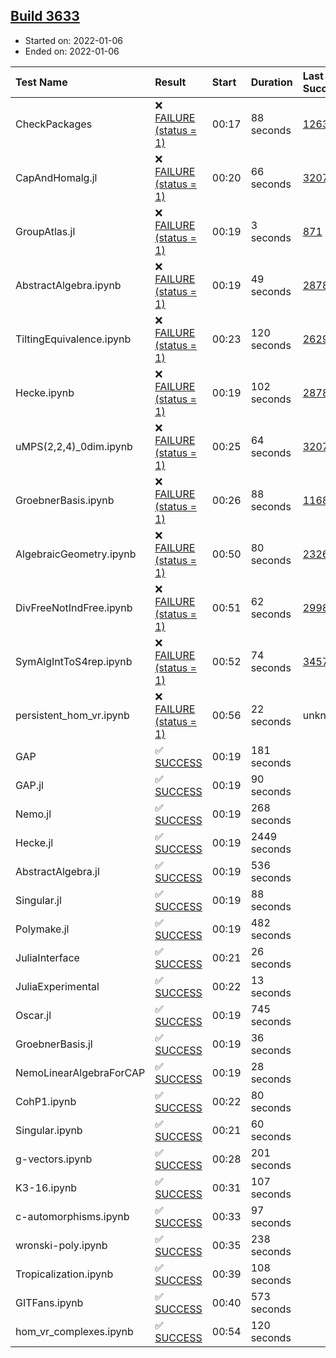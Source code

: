 ## [Build 3633](https://oscarci.mathematik.uni-kl.de/job/oscar-stable/3633/)

* Started on: 2022-01-06
* Ended on: 2022-01-06

| Test Name    | Result | Start | Duration | Last Success | First Failure |
|:-------------|:-------|:------|:---------|:-------------|:--------------|
| CheckPackages | ❌ [FAILURE (status = 1)](https://oscarci.mathematik.uni-kl.de/job/oscar-stable/3633/artifact/logs/build-3633/CheckPackages.log) | 00:17 | 88 seconds | [1263](https://oscarci.mathematik.uni-kl.de/job/oscar-stable/1263/) | [1264](https://oscarci.mathematik.uni-kl.de/job/oscar-stable/1264/) |
| CapAndHomalg.jl | ❌ [FAILURE (status = 1)](https://oscarci.mathematik.uni-kl.de/job/oscar-stable/3633/artifact/logs/build-3633/CapAndHomalg.jl.log) | 00:20 | 66 seconds | [3207](https://oscarci.mathematik.uni-kl.de/job/oscar-stable/3207/) | [3208](https://oscarci.mathematik.uni-kl.de/job/oscar-stable/3208/) |
| GroupAtlas.jl | ❌ [FAILURE (status = 1)](https://oscarci.mathematik.uni-kl.de/job/oscar-stable/3633/artifact/logs/build-3633/GroupAtlas.jl.log) | 00:19 | 3 seconds | [871](https://oscarci.mathematik.uni-kl.de/job/oscar-stable/871/) | [872](https://oscarci.mathematik.uni-kl.de/job/oscar-stable/872/) |
| AbstractAlgebra.ipynb | ❌ [FAILURE (status = 1)](https://oscarci.mathematik.uni-kl.de/job/oscar-stable/3633/artifact/logs/build-3633/AbstractAlgebra.ipynb.log) | 00:19 | 49 seconds | [2878](https://oscarci.mathematik.uni-kl.de/job/oscar-stable/2878/) | [2879](https://oscarci.mathematik.uni-kl.de/job/oscar-stable/2879/) |
| TiltingEquivalence.ipynb | ❌ [FAILURE (status = 1)](https://oscarci.mathematik.uni-kl.de/job/oscar-stable/3633/artifact/logs/build-3633/TiltingEquivalence.ipynb.log) | 00:23 | 120 seconds | [2629](https://oscarci.mathematik.uni-kl.de/job/oscar-stable/2629/) | [2630](https://oscarci.mathematik.uni-kl.de/job/oscar-stable/2630/) |
| Hecke.ipynb | ❌ [FAILURE (status = 1)](https://oscarci.mathematik.uni-kl.de/job/oscar-stable/3633/artifact/logs/build-3633/Hecke.ipynb.log) | 00:19 | 102 seconds | [2878](https://oscarci.mathematik.uni-kl.de/job/oscar-stable/2878/) | [2879](https://oscarci.mathematik.uni-kl.de/job/oscar-stable/2879/) |
| uMPS(2,2,4)_0dim.ipynb | ❌ [FAILURE (status = 1)](https://oscarci.mathematik.uni-kl.de/job/oscar-stable/3633/artifact/logs/build-3633/uMPS-2-2-4-_0dim.ipynb.log) | 00:25 | 64 seconds | [3207](https://oscarci.mathematik.uni-kl.de/job/oscar-stable/3207/) | [3208](https://oscarci.mathematik.uni-kl.de/job/oscar-stable/3208/) |
| GroebnerBasis.ipynb | ❌ [FAILURE (status = 1)](https://oscarci.mathematik.uni-kl.de/job/oscar-stable/3633/artifact/logs/build-3633/GroebnerBasis.ipynb.log) | 00:26 | 88 seconds | [1168](https://oscarci.mathematik.uni-kl.de/job/oscar-stable/1168/) | [1169](https://oscarci.mathematik.uni-kl.de/job/oscar-stable/1169/) |
| AlgebraicGeometry.ipynb | ❌ [FAILURE (status = 1)](https://oscarci.mathematik.uni-kl.de/job/oscar-stable/3633/artifact/logs/build-3633/AlgebraicGeometry.ipynb.log) | 00:50 | 80 seconds | [2326](https://oscarci.mathematik.uni-kl.de/job/oscar-stable/2326/) | [2327](https://oscarci.mathematik.uni-kl.de/job/oscar-stable/2327/) |
| DivFreeNotIndFree.ipynb | ❌ [FAILURE (status = 1)](https://oscarci.mathematik.uni-kl.de/job/oscar-stable/3633/artifact/logs/build-3633/DivFreeNotIndFree.ipynb.log) | 00:51 | 62 seconds | [2998](https://oscarci.mathematik.uni-kl.de/job/oscar-stable/2998/) | [2999](https://oscarci.mathematik.uni-kl.de/job/oscar-stable/2999/) |
| SymAlgIntToS4rep.ipynb | ❌ [FAILURE (status = 1)](https://oscarci.mathematik.uni-kl.de/job/oscar-stable/3633/artifact/logs/build-3633/SymAlgIntToS4rep.ipynb.log) | 00:52 | 74 seconds | [3457](https://oscarci.mathematik.uni-kl.de/job/oscar-stable/3457/) | [3458](https://oscarci.mathematik.uni-kl.de/job/oscar-stable/3458/) |
| persistent_hom_vr.ipynb | ❌ [FAILURE (status = 1)](https://oscarci.mathematik.uni-kl.de/job/oscar-stable/3633/artifact/logs/build-3633/persistent_hom_vr.ipynb.log) | 00:56 | 22 seconds | unknown | unknown |
| GAP | ✅ [SUCCESS](https://oscarci.mathematik.uni-kl.de/job/oscar-stable/3633/artifact/logs/build-3633/GAP.log) | 00:19 | 181 seconds |  |  |
| GAP.jl | ✅ [SUCCESS](https://oscarci.mathematik.uni-kl.de/job/oscar-stable/3633/artifact/logs/build-3633/GAP.jl.log) | 00:19 | 90 seconds |  |  |
| Nemo.jl | ✅ [SUCCESS](https://oscarci.mathematik.uni-kl.de/job/oscar-stable/3633/artifact/logs/build-3633/Nemo.jl.log) | 00:19 | 268 seconds |  |  |
| Hecke.jl | ✅ [SUCCESS](https://oscarci.mathematik.uni-kl.de/job/oscar-stable/3633/artifact/logs/build-3633/Hecke.jl.log) | 00:19 | 2449 seconds |  |  |
| AbstractAlgebra.jl | ✅ [SUCCESS](https://oscarci.mathematik.uni-kl.de/job/oscar-stable/3633/artifact/logs/build-3633/AbstractAlgebra.jl.log) | 00:19 | 536 seconds |  |  |
| Singular.jl | ✅ [SUCCESS](https://oscarci.mathematik.uni-kl.de/job/oscar-stable/3633/artifact/logs/build-3633/Singular.jl.log) | 00:19 | 88 seconds |  |  |
| Polymake.jl | ✅ [SUCCESS](https://oscarci.mathematik.uni-kl.de/job/oscar-stable/3633/artifact/logs/build-3633/Polymake.jl.log) | 00:19 | 482 seconds |  |  |
| JuliaInterface | ✅ [SUCCESS](https://oscarci.mathematik.uni-kl.de/job/oscar-stable/3633/artifact/logs/build-3633/JuliaInterface.log) | 00:21 | 26 seconds |  |  |
| JuliaExperimental | ✅ [SUCCESS](https://oscarci.mathematik.uni-kl.de/job/oscar-stable/3633/artifact/logs/build-3633/JuliaExperimental.log) | 00:22 | 13 seconds |  |  |
| Oscar.jl | ✅ [SUCCESS](https://oscarci.mathematik.uni-kl.de/job/oscar-stable/3633/artifact/logs/build-3633/Oscar.jl.log) | 00:19 | 745 seconds |  |  |
| GroebnerBasis.jl | ✅ [SUCCESS](https://oscarci.mathematik.uni-kl.de/job/oscar-stable/3633/artifact/logs/build-3633/GroebnerBasis.jl.log) | 00:19 | 36 seconds |  |  |
| NemoLinearAlgebraForCAP | ✅ [SUCCESS](https://oscarci.mathematik.uni-kl.de/job/oscar-stable/3633/artifact/logs/build-3633/NemoLinearAlgebraForCAP.log) | 00:19 | 28 seconds |  |  |
| CohP1.ipynb | ✅ [SUCCESS](https://oscarci.mathematik.uni-kl.de/job/oscar-stable/3633/artifact/logs/build-3633/CohP1.ipynb.log) | 00:22 | 80 seconds |  |  |
| Singular.ipynb | ✅ [SUCCESS](https://oscarci.mathematik.uni-kl.de/job/oscar-stable/3633/artifact/logs/build-3633/Singular.ipynb.log) | 00:21 | 60 seconds |  |  |
| g-vectors.ipynb | ✅ [SUCCESS](https://oscarci.mathematik.uni-kl.de/job/oscar-stable/3633/artifact/logs/build-3633/g-vectors.ipynb.log) | 00:28 | 201 seconds |  |  |
| K3-16.ipynb | ✅ [SUCCESS](https://oscarci.mathematik.uni-kl.de/job/oscar-stable/3633/artifact/logs/build-3633/K3-16.ipynb.log) | 00:31 | 107 seconds |  |  |
| c-automorphisms.ipynb | ✅ [SUCCESS](https://oscarci.mathematik.uni-kl.de/job/oscar-stable/3633/artifact/logs/build-3633/c-automorphisms.ipynb.log) | 00:33 | 97 seconds |  |  |
| wronski-poly.ipynb | ✅ [SUCCESS](https://oscarci.mathematik.uni-kl.de/job/oscar-stable/3633/artifact/logs/build-3633/wronski-poly.ipynb.log) | 00:35 | 238 seconds |  |  |
| Tropicalization.ipynb | ✅ [SUCCESS](https://oscarci.mathematik.uni-kl.de/job/oscar-stable/3633/artifact/logs/build-3633/Tropicalization.ipynb.log) | 00:39 | 108 seconds |  |  |
| GITFans.ipynb | ✅ [SUCCESS](https://oscarci.mathematik.uni-kl.de/job/oscar-stable/3633/artifact/logs/build-3633/GITFans.ipynb.log) | 00:40 | 573 seconds |  |  |
| hom_vr_complexes.ipynb | ✅ [SUCCESS](https://oscarci.mathematik.uni-kl.de/job/oscar-stable/3633/artifact/logs/build-3633/hom_vr_complexes.ipynb.log) | 00:54 | 120 seconds |  |  |
